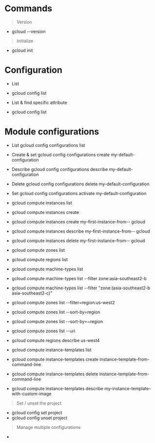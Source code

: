 # Commands

> Version
- gcloud --version

> Initialize
- gcloud init

# Configuration
- List
- gcloud config list

- List & find specific attribute
- gcloud config list <Attribute>

# Module configurations
- List
gcloud config configurations list

- Create & set
gcloud config configurations create my-default-configuration

- Describe
gcloud config configurations describe my-default-configuration

- Delete
gcloud config configurations delete my-default-configuration

- Set
gcloud config configurations activate my-default-configuration



- gcloud compute instances list
- gcloud compute instances create
- gcloud compute instances create my-first-instance-from-- gcloud
- gcloud compute instances describe my-first-instance-from-- gcloud
- gcloud compute instances delete my-first-instance-from-- gcloud
- gcloud compute zones list
- gcloud compute regions list
- gcloud compute machine-types list
 
- gcloud compute machine-types list --filter zone:asia-southeast2-b
- gcloud compute machine-types list --filter "zone:(asia-southeast2-b asia-southeast2-c)"
- gcloud compute zones list --filter=region:us-west2
- gcloud compute zones list --sort-by=region
- gcloud compute zones list --sort-by=~region
- gcloud compute zones list --uri
- gcloud compute regions describe us-west4
 
- gcloud compute instance-templates list
- gcloud compute instance-templates create instance-template-from-command-line
- gcloud compute instance-templates delete instance-template-from-command-line
- gcloud compute instance-templates describe my-instance-template-with-custom-image

> Set / unset the project
- gcloud config set project <PROJECT>
- gcloud config unset project <PROJECT>


> Manage multiple configurations
- 
